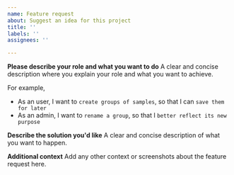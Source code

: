 ```yaml
---
name: Feature request
about: Suggest an idea for this project
title: ''
labels: ''
assignees: ''

---
```


**Please describe your role and what you want to do**
A clear and concise description where you explain your role and what you want to achieve.

For example,
- As an user, I want to `create groups of samples`, so that I can `save them for later`
- As an admin, I want to `rename a group`, so that I `better reflect its new purpose`

**Describe the solution you'd like**
A clear and concise description of what you want to happen.

**Additional context**
Add any other context or screenshots about the feature request here.

